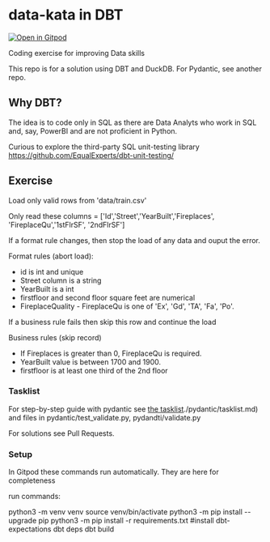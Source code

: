 # data-kata in DBT
[![Open in Gitpod](https://gitpod.io/button/open-in-gitpod.svg)](https://gitpod.io/#https://github.com/tmylk/data-kata/)

Coding exercise for improving Data skills

This repo is for a solution using DBT and DuckDB. For Pydantic, see another repo.

## Why DBT?

The idea is to code only in SQL as there are Data Analyts who work in SQL and, say, PowerBI and are not proficient in Python.

Curious to explore the third-party SQL unit-testing library https://github.com/EqualExperts/dbt-unit-testing/

## Exercise

Load only valid rows from 'data/train.csv' 

Only read these columns = ['Id','Street','YearBuilt','Fireplaces', 'FireplaceQu','1stFlrSF', '2ndFlrSF']


If a format rule changes, then stop the load of any data and ouput the error.

Format rules (abort load):
 - id is int and unique
 - Street column is a string
 - YearBuilt is a int
 - firstfloor and second floor square feet are numerical
 - FireplaceQuality - FireplaceQu is one of 'Ex', 'Gd', 'TA', 'Fa', 'Po'. 
 
 
If a business rule fails then skip this row and continue the load

Business rules (skip record)
 - If Fireplaces is greater than 0, FireplaceQu is required.
 - YearBuilt value is between 1700 and 1900.
 - firstfloor is at least one third of the 2nd floor

### Tasklist

For step-by-step guide with pydantic see [the tasklist]()./pydantic/tasklist.md) and files in pydantic/test_validate.py, pydandti/validate.py

For solutions see Pull Requests.

### Setup

In Gitpod these commands run automatically. They are here for completeness

run commands:


python3 -m venv venv
source venv/bin/activate
python3 -m pip install --upgrade pip
python3 -m pip install -r requirements.txt
#install dbt-expectations
dbt deps 
dbt build
